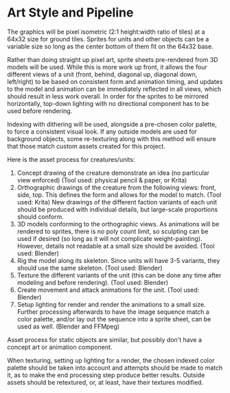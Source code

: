 # Art Style and Pipeline

The graphics will be pixel isometric (2:1 height:width ratio of tiles) at a 64x32 size for ground tiles. Sprites for units and other objects can be a variable size so long as the center bottom of them fit on the 64x32 base.

Rather than doing straight up pixel art, sprite sheets pre-rendered from 3D models will be used. While this is more work up front, it allows the four different views of a unit (front, behind, diagonal up, diagonal down, left/right) to be based on consistent form and animation timing, and updates to the model and animation can be immediately reflected in all views, which should result in less work overall. In order for the sprites to be mirrored horizontally, top-down lighting with no directional component has to be used before rendering.

Indexing with dithering will be used, alongside a pre-chosen color palette, to force a consistent visual look. If any outside models are used for background objects, some re-texturing along with this method will ensure that those match custom assets created for this project.

Here is the asset process for creatures/units:

1. Concept drawing of the creature demonstrate an idea (no particular view enforced) (Tool used: physical pencil & paper, or Krita)
2. Orthographic drawings of the creature from the following views: front, side, top. This defines the form and allows for the model to match. (Tool used: Krita) New drawings of the different faction variants of each unit should be produced with individual details, but large-scale proportions should conform.
3. 3D models conforming to the orthographic views. As animations will be rendered to sprites, there is no poly count limit, so sculpting can be used if desired (so long as it will not complicate weight-painting). However, details not readable at a small size should be avoided. (Tool used: Blender)
4. Rig the model along its skeleton. Since units will have 3-5 variants, they should use the same skeleton. (Tool used: Blender)
5. Texture the different variants of the unit (this can be done any time after modeling and before rendering). (Tool used: Blender)
6. Create movement and attack animations for the unit. (Tool used: Blender)
7. Setup lighting for render and render the animations to a small size. Further processing afterwards to have the image sequence match a color palette, and/or lay out the sequence into a sprite sheet, can be used as well. (Blender and FFMpeg)

Asset process for static objects are similar, but possibly don't have a concept art or animation component.

When texturing, setting up lighting for a render, the chosen indexed color palette should be taken into account and attempts should be made to match it, as to make the end processing step produce better results.
Outside assets should be retextured, or, at least, have their textures modified.

